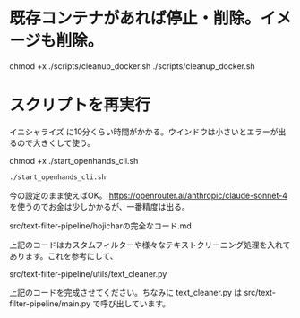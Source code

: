 # 既存コンテナがあれば停止・削除。イメージも削除。

chmod +x ./scripts/cleanup_docker.sh
./scripts/cleanup_docker.sh

# スクリプトを再実行

イニシャライズ に10分くらい時間がかかる。ウインドウは小さいとエラーが出るので大きくして使う。

chmod +x ./start_openhands_cli.sh

```bash
./start_openhands_cli.sh
```

今の設定のまま使えばOK。
https://openrouter.ai/anthropic/claude-sonnet-4
を使うのでお金は少しかかるが、一番精度は出る。





src/text-filter-pipeline/hojicharの完全なコード.md

上記のコードはカスタムフィルターや様々なテキストクリーニング処理を入れてあります。これを参考にして、

src/text-filter-pipeline/utils/text_cleaner.py

上記のコードを完成させてください。ちなみに text_cleaner.py は src/text-filter-pipeline/main.py で呼び出しています。



